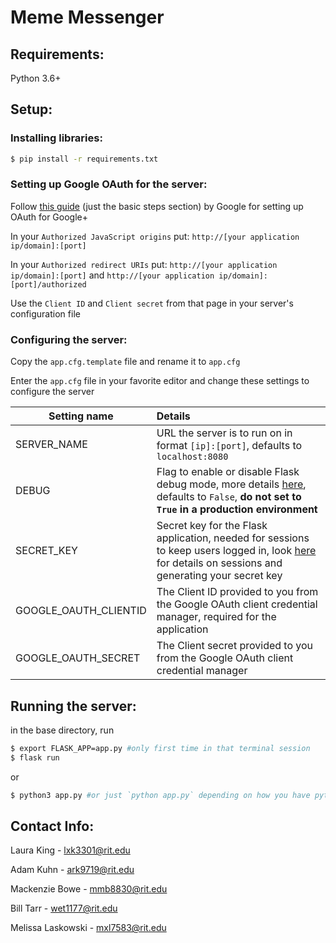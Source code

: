 # Meme Messenger

## Requirements:

Python 3.6+

## Setup:

### Installing libraries:

```bash
$ pip install -r requirements.txt
```
### Setting up Google OAuth for the server:

Follow [this guide](https://developers.google.com/identity/protocols/OAuth2#basicsteps) (just the basic steps section) by Google for setting up OAuth for Google+

In your `Authorized JavaScript origins` put: `http://[your application ip/domain]:[port]`

In your `Authorized redirect URIs` put: `http://[your application ip/domain]:[port]` and  `http://[your application ip/domain]:[port]/authorized`

Use the `Client ID` and `Client secret` from that page in your server's configuration file

### Configuring the server:

Copy the `app.cfg.template` file and rename it to `app.cfg`

Enter the `app.cfg` file in your favorite editor and change these settings to configure the server

| Setting name          | Details                                  |
| --------------------- | :--------------------------------------- |
| SERVER_NAME           | URL the server is to run on in format `[ip]:[port]`, defaults to `localhost:8080` |
| DEBUG                 | Flag to enable or disable Flask debug mode, more details [here](http://flask.pocoo.org/docs/0.12/quickstart/#debug-mode), defaults to `False`, **do not set to `True` in a production environment** |
| SECRET_KEY            | Secret key for the Flask application, needed for sessions to keep users logged in, look [here](http://flask.pocoo.org/docs/0.12/quickstart/#sessions) for details on sessions and generating your secret key |
| GOOGLE_OAUTH_CLIENTID | The Client ID provided to you from the Google OAuth client credential manager, required for the application |
| GOOGLE_OAUTH_SECRET   | The Client secret provided to you from the Google OAuth client credential manager |

## Running the server:

in the base directory, run

```bash
$ export FLASK_APP=app.py #only first time in that terminal session
$ flask run
```
or

```bash
$ python3 app.py #or just `python app.py` depending on how you have python set up on your system
```

## Contact Info:

Laura King - lxk3301@rit.edu

Adam Kuhn - ark9719@rit.edu

Mackenzie Bowe - mmb8830@rit.edu

Bill Tarr - wet1177@rit.edu

Melissa Laskowski - mxl7583@rit.edu

